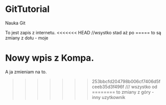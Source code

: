 # GitTutorial
Nauka Git


To jest zapis z internetu.
<<<<<<< HEAD  //wsystko stad aż po ===== to są zmiany z dołu - moje

Nowy wpis z Kompa.
=======
A ja zmieniam na to.
>>>>>>> 253bbcfd204798b006cf7406d5fceeb35d3f496f   /// wszystko od ======== to zmiany z góry - inny uzytkownik
